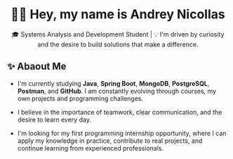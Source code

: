 <h1 align="center">👋🏻 Hey, my name is Andrey Nicollas</h1>

<p align="center">
  🎓 Systems Analysis and Development Student | 💡 I'm driven by curiosity and the desire to build solutions that make a difference.

## ✨ Abaout Me

- I'm currently studying **Java**, **Spring Boot**, **MongoDB**, **PostgreSQL**, **Postman**, and **GitHub**. I am constantly evolving through courses, my own projects and programming challenges.

- I believe in the importance of teamwork, clear communication, and the desire to learn every day.

- I'm looking for my first programming internship opportunity, where I can apply my knowledge in practice, contribute to real projects, and continue learning from experienced professionals.
